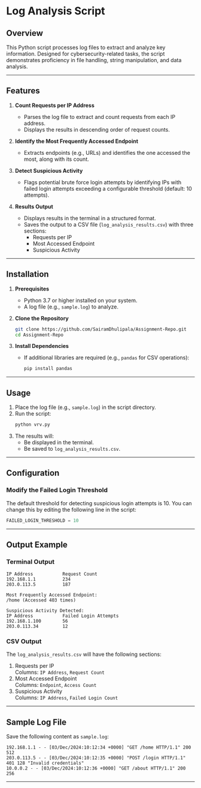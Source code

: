 
# **Log Analysis Script**

## **Overview**
This Python script processes log files to extract and analyze key information. Designed for cybersecurity-related tasks, the script demonstrates proficiency in file handling, string manipulation, and data analysis.

---

## **Features**

1. **Count Requests per IP Address**  
   - Parses the log file to extract and count requests from each IP address.
   - Displays the results in descending order of request counts.

2. **Identify the Most Frequently Accessed Endpoint**  
   - Extracts endpoints (e.g., URLs) and identifies the one accessed the most, along with its count.

3. **Detect Suspicious Activity**  
   - Flags potential brute force login attempts by identifying IPs with failed login attempts exceeding a configurable threshold (default: 10 attempts).

4. **Results Output**  
   - Displays results in the terminal in a structured format.
   - Saves the output to a CSV file (`log_analysis_results.csv`) with three sections:
     - Requests per IP
     - Most Accessed Endpoint
     - Suspicious Activity

---

## **Installation**

1. **Prerequisites**
   - Python 3.7 or higher installed on your system.
   - A log file (e.g., `sample.log`) to analyze.

2. **Clone the Repository**
   ```bash
   git clone https://github.com/SairamDhulipala/Assignment-Repo.git
   cd Assignment-Repo
   ```

3. **Install Dependencies**
   - If additional libraries are required (e.g., `pandas` for CSV operations):
     ```bash
     pip install pandas
     ```

---

## **Usage**

1. Place the log file (e.g., `sample.log`) in the script directory.
2. Run the script:
   ```bash
   python vrv.py
   ```
3. The results will:
   - Be displayed in the terminal.
   - Be saved to `log_analysis_results.csv`.

---

## **Configuration**

### Modify the **Failed Login Threshold**
The default threshold for detecting suspicious login attempts is 10. You can change this by editing the following line in the script:
```python
FAILED_LOGIN_THRESHOLD = 10
```

---

## **Output Example**

### **Terminal Output**
```plaintext
IP Address           Request Count
192.168.1.1          234
203.0.113.5          187

Most Frequently Accessed Endpoint:
/home (Accessed 403 times)

Suspicious Activity Detected:
IP Address           Failed Login Attempts
192.168.1.100        56
203.0.113.34         12
```

### **CSV Output**
The `log_analysis_results.csv` will have the following sections:
1. Requests per IP  
   Columns: `IP Address`, `Request Count`
2. Most Accessed Endpoint  
   Columns: `Endpoint`, `Access Count`
3. Suspicious Activity  
   Columns: `IP Address`, `Failed Login Count`

---

## **Sample Log File**

Save the following content as `sample.log`:
```plaintext
192.168.1.1 - - [03/Dec/2024:10:12:34 +0000] "GET /home HTTP/1.1" 200 512
203.0.113.5 - - [03/Dec/2024:10:12:35 +0000] "POST /login HTTP/1.1" 401 128 "Invalid credentials"
10.0.0.2 - - [03/Dec/2024:10:12:36 +0000] "GET /about HTTP/1.1" 200 256
```

---
